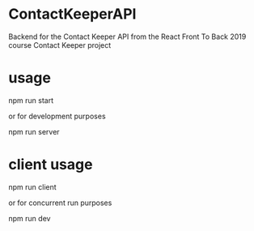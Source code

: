 # ContactKeeperAPI

Backend for the Contact Keeper API from the React Front To Back 2019 course Contact Keeper project

# usage

npm run start 

or for development purposes

npm run server 

# client usage

npm run client

or for concurrent run purposes

npm run dev

